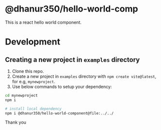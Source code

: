 # @dhanur350/hello-world-comp

This is a react hello world component.

# Development

## Creating a new project in `examples` directory 

1. Clone this repo.
2. Create a new project in `examples` directory with `npm create vite@latest`, for e.g, `mynewproject`.
3. Use below commands to setup your dependency:

```bash
cd mynewproject
npm i

# install local dependency
npm i @dhanur350/hello-world-component@file:../../
```

Thank you

